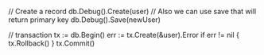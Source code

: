 
// Create a record
db.Debug().Create(user)
// Also we can use save that will return primary key
db.Debug().Save(newUser)

// transaction
tx := db.Begin()
err := tx.Create(&user).Error
if err != nil {
 tx.Rollback()
}
tx.Commit()